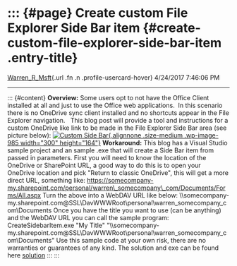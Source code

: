 ::: {#page}
Create custom File Explorer Side Bar item {#create-custom-file-explorer-side-bar-item .entry-title}
=========================================

[Warren\_R\_Msft](https://social.msdn.microsoft.com/profile/Warren_R_Msft){.url
.fn .n .profile-usercard-hover} 4/24/2017 7:46:06 PM

------------------------------------------------------------------------

::: {#content}
**Overview:** Some users opt to not have the Office Client installed at
all and just to use the Office web applications.  In this scenario there
is no OneDrive sync client installed and no shortcuts appear in the File
Explorer navigation.   This blog post will provide a tool and
instructions for a custom OneDrive like link to be made in the File
Explorer Side Bar area (see picture below): [![Custom Side
Bar](https://msdnshared.blob.core.windows.net/media/2017/04/mycustod-300x164.jpg){.alignnone
.size-medium .wp-image-985 width="300"
height="164"}](https://msdnshared.blob.core.windows.net/media/2017/04/mycustod.jpg)
**Workaround:** This blog has a Visual Studio sample project and an
sample .exe that will create a Side Bar item from passed in parameters.
First you will need to know the location of the OneDrive or SharePoint
URL, a good way to do this is to open your OneDrive location and pick
\"Return to classic OneDrive\", this will get a more direct URL,
something like:
https://somecompany-my.sharepoint.com/personal/warren\_somecompany\_com/Documents/Forms/All.aspx
Turn the above into a WebDAV URL like below:
\\\\somecompany-my.sharepoint.com\@SSL\\DavWWWRoot\\personal\\warren\_somecompany\_com\\Documents
Once you have the title you want to use (can be anything) and the WebDAV
URL you can call the sample program: CreateSidebarItem.exe \"My Title\"
\"\\\\somecompany-my.sharepoint.com\@SSL\\DavWWWRoot\\personal\\warren\_somecompany\_com\\Documents\"
Use this sample code at your own risk, there are no warranties or
guarantees of any kind. The solution and exe can be found
here [solution](https://msdnshared.blob.core.windows.net/media/2017/04/CreateSidebarItem.zip)
:::
:::
